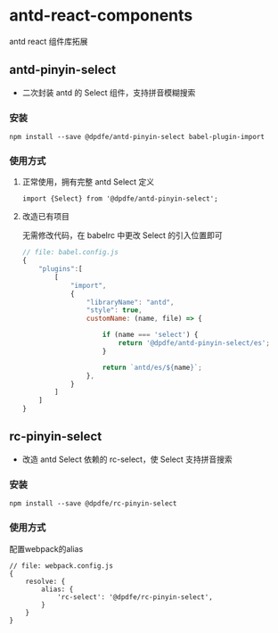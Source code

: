 # antd-react-components

antd react 组件库拓展

## antd-pinyin-select

-   二次封装 antd 的 Select 组件，支持拼音模糊搜索

### 安装

    npm install --save @dpdfe/antd-pinyin-select babel-plugin-import

### 使用方式

1. 正常使用，拥有完整 antd Select 定义

    `import {Select} from '@dpdfe/antd-pinyin-select';`

2. 改造已有项目

    无需修改代码，在 babelrc 中更改 Select 的引入位置即可

    ```javascript
    // file: babel.config.js
    {
        "plugins":[
            [
                "import",
                {
                    "libraryName": "antd",
                    "style": true,
                    customName: (name, file) => {

                        if (name === 'select') {
                            return '@dpdfe/antd-pinyin-select/es';
                        }

                        return `antd/es/${name}`;
                    },
                }
            ]
        ]
    }

    ```

## rc-pinyin-select

-   改造 antd Select 依赖的 rc-select，使 Select 支持拼音搜索

### 安装

    npm install --save @dpdfe/rc-pinyin-select

### 使用方式

配置webpack的alias    


    // file: webpack.config.js
    {
        resolve: {
            alias: {
                'rc-select': '@dpdfe/rc-pinyin-select',
            }
        }
    }


